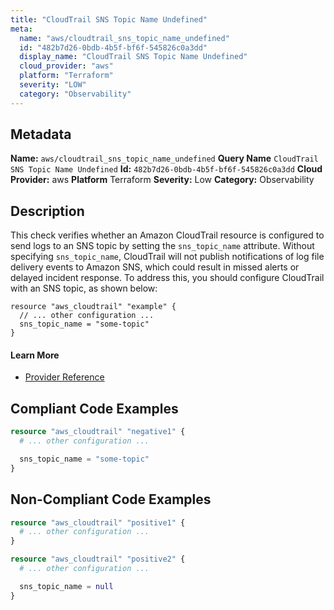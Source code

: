 ```yaml
---
title: "CloudTrail SNS Topic Name Undefined"
meta:
  name: "aws/cloudtrail_sns_topic_name_undefined"
  id: "482b7d26-0bdb-4b5f-bf6f-545826c0a3dd"
  display_name: "CloudTrail SNS Topic Name Undefined"
  cloud_provider: "aws"
  platform: "Terraform"
  severity: "LOW"
  category: "Observability"
---
```

## Metadata
**Name:** `aws/cloudtrail_sns_topic_name_undefined`
**Query Name** `CloudTrail SNS Topic Name Undefined`
**Id:** `482b7d26-0bdb-4b5f-bf6f-545826c0a3dd`
**Cloud Provider:** aws
**Platform** Terraform
**Severity:** Low
**Category:** Observability
## Description
This check verifies whether an Amazon CloudTrail resource is configured to send logs to an SNS topic by setting the `sns_topic_name` attribute. Without specifying `sns_topic_name`, CloudTrail will not publish notifications of log file delivery events to Amazon SNS, which could result in missed alerts or delayed incident response. To address this, you should configure CloudTrail with an SNS topic, as shown below:

```
resource "aws_cloudtrail" "example" {
  // ... other configuration ...
  sns_topic_name = "some-topic"
}
```

#### Learn More

 - [Provider Reference](https://registry.terraform.io/providers/hashicorp/aws/latest/docs/resources/cloudtrail)


## Compliant Code Examples
```terraform
resource "aws_cloudtrail" "negative1" {
  # ... other configuration ...

  sns_topic_name = "some-topic"
}
```
## Non-Compliant Code Examples
```terraform
resource "aws_cloudtrail" "positive1" {
  # ... other configuration ...
}

resource "aws_cloudtrail" "positive2" {
  # ... other configuration ...

  sns_topic_name = null
}
```
